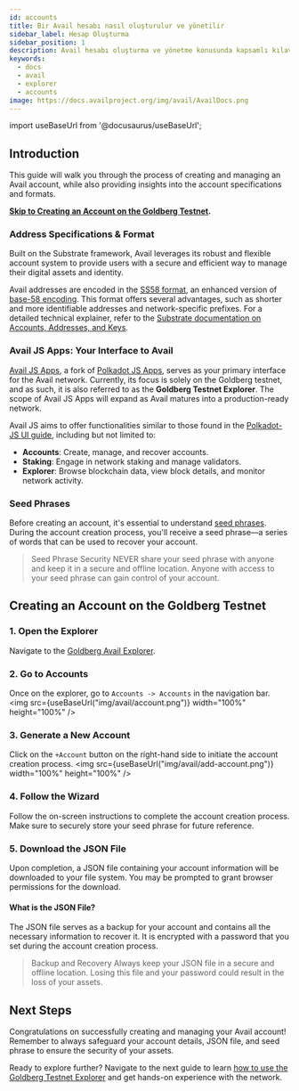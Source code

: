 ```yaml
---
id: accounts
title: Bir Avail hesabı nasıl oluşturulur ve yönetilir
sidebar_label: Hesap Oluşturma
sidebar_position: 1
description: Avail hesabı oluşturma ve yönetme konusunda kapsamlı kılavuz.
keywords:
  - docs
  - avail
  - explorer
  - accounts
image: https://docs.availproject.org/img/avail/AvailDocs.png
---
```


import useBaseUrl from '@docusaurus/useBaseUrl';

## Introduction

This guide will walk you through the process of creating and managing an Avail account, while also providing insights into the account specifications and formats.

**[<ins>Skip to Creating an Account on the Goldberg Testnet</ins>](#creating-an-account-on-the-goldberg-testnet).**

### Address Specifications & Format

Built on the Substrate framework, Avail leverages its robust and flexible account system to provide users with a secure and efficient way to manage their digital assets and identity.

Avail addresses are encoded in the [<ins>SS58 format</ins>](https://docs.substrate.io/reference/address-formats/), an enhanced version of [<ins>base-58 encoding</ins>](https://en.wikipedia.org/wiki/Binary-to-text_encoding). This format offers several advantages, such as shorter and more identifiable addresses and network-specific prefixes. For a detailed technical explainer, refer to the [<ins>Substrate documentation on Accounts, Addresses, and Keys</ins>](https://docs.substrate.io/learn/accounts-addresses-keys/).

### Avail JS Apps: Your Interface to Avail

[<ins>Avail JS Apps</ins>](https://goldberg.avail.tools/#/explorer), a fork of [<ins>Polkadot JS Apps</ins>](https://polkadot.js.org/apps/#/explorer), serves as your primary interface for the Avail network. Currently, its focus is solely on the Goldberg testnet, and as such, it is also referred to as the **Goldberg Testnet Explorer**. The scope of Avail JS Apps will expand as Avail matures into a production-ready network.

Avail JS aims to offer functionalities similar to those found in the [<ins>Polkadot-JS UI guide</ins>](https://wiki.polkadot.network/docs/polkadotjs-ui), including but not limited to:

- **Accounts**: Create, manage, and recover accounts.
- **Staking**: Engage in network staking and manage validators.
- **Explorer**: Browse blockchain data, view block details, and monitor network activity.

### Seed Phrases

Before creating an account, it's essential to understand [<ins>seed phrases</ins>](https://en.wikipedia.org/wiki/Cryptocurrency_wallet). During the account creation process, you'll receive a seed phrase—a series of words that can be used to recover your account.

> Seed Phrase Security
NEVER share your seed phrase with anyone and keep it in a secure and offline location. Anyone with access to your seed phrase can gain control of your account.

## Creating an Account on the Goldberg Testnet

### 1. Open the Explorer

Navigate to the [Goldberg Avail Explorer](https://goldberg.avail.tools/).

### 2. Go to Accounts

Once on the explorer, go to `Accounts -> Accounts` in the navigation bar.
<img src={useBaseUrl("img/avail/account.png")} width="100%" height="100%" />

### 3. Generate a New Account

Click on the `+Account` button on the right-hand side to initiate the account creation process.
<img src={useBaseUrl("img/avail/add-account.png")} width="100%" height="100%" />

### 4. Follow the Wizard

Follow the on-screen instructions to complete the account creation process. Make sure to securely store your seed phrase for future reference.

### 5. Download the JSON File

Upon completion, a JSON file containing your account information will be downloaded to your file system. You may be prompted to grant browser permissions for the download.

#### What is the JSON File?

The JSON file serves as a backup for your account and contains all the necessary information to recover it. It is encrypted with a password that you set during the account creation process.

> Backup and Recovery
Always keep your JSON file in a secure and offline location. Losing this file and your password could result in the loss of your assets.

## Next Steps

Congratulations on successfully creating and managing your Avail account! Remember to always safeguard your account details, JSON file, and seed phrase to ensure the security of your assets.

Ready to explore further? Navigate to the next guide to learn [<ins>how to use the Goldberg Testnet Explorer</ins>](/docs/get-started/new-user-guide/explorer.md) and get hands-on experience with the network.
